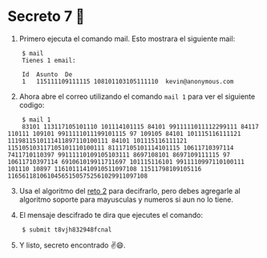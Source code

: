 # Secreto 7 📧

1. Primero ejecuta el comando mail. Esto mostrara el siguiente mail:

``` 
    $ mail
    Tienes 1 email:

    Id	Asunto	De
    1	115111109111115 108101103105111110	kevin@anonymous.com
```

2. Ahora abre el correo utilizando el comando ```mail 1``` para ver el siguiente codigo:

```
    $ mail 1
    83101 113117105101110 101114101115 84101 9911111011112299111 84117 110111 109101 9911111011199101115 97 109105 84101 101115116111121 1119811510111411897110100111 84101 101115116111121 115105103117105101110100111 81117105101114101115 10611710397114 7411710110397 99111110109105103111 8697108101 8697109111115 97 10611710397114 691061019911711697 101115116101 9911110997110100111 101110 10897 11610111410910511097108 11511798109105116 116561181061045651505752561029911097108
```

3. Usa el algoritmo del [reto 2]() para decifrarlo, pero debes agregarle al algoritmo soporte para mayusculas y numeros si aun no lo tiene. 

4. El mensaje descifrado te dira que ejecutes el comando:

```
    $ submit t8vjh832948fcnal
```

5. Y listo, secreto encontrado ✌😄.